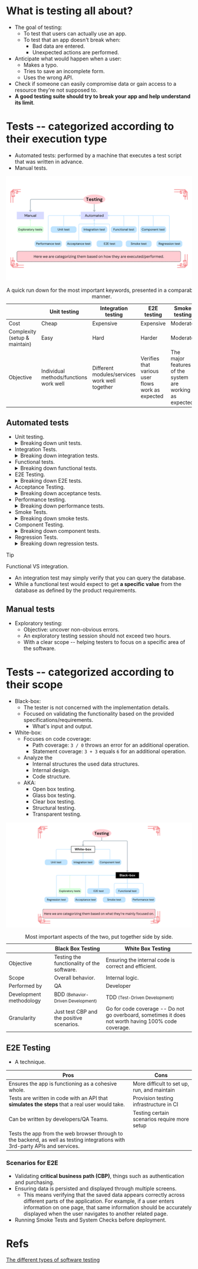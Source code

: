 # What is testing all about?

- The goal of testing:
  - To test that users can actually use an app.
  - To test that an app doesn't break when:
    - Bad data are entered.
    - Unexpected actions are performed.
- Anticipate what would happen when a user:
  - Makes a typo.
  - Tries to save an incomplete form.
  - Uses the wrong API.
- Check if someone can easily compromise data or gain access to a resource they're not supposed to.
- **A good testing suite should try to break your app and help understand its limit**.

# Tests -- categorized according to their execution type

- Automated tests: performed by a machine that executes a test script that was written in advance.
- Manual tests.

![Tests categorized based on their execution mean](./assets/categorization-based-on-test-execution.png)

<table>
  <caption>
    A quick run down for the most important keywords, presented in a comparable manner.
  </caption>
  <thead>
    <tr>
      <th></th>
      <th>Unit testing</th>
      <th>Integration testing</th>
      <th>E2E testing</th>
      <th>Smoke testing</th>
    </tr>
  </thead>
  <tbody>
    <tr>
      <td>Cost</td>
      <td>Cheap</td>
      <td>Expensive</td>
      <td>Expensive</td>
      <td>Moderate</td>
    </tr>
    <tr>
      <td>Complexity (setup & maintain)</td>
      <td>Easy</td>
      <td>Hard</td>
      <td>Harder</td>
      <td>Moderate</td>
    </tr>
    <tr>
      <td>Objective</td>
      <td>Individual methods/functions work well</td>
      <td>Different modules/services work well together</td>
      <td>Verifies that various user flows work as expected</td>
      <td>
        The major features of the system are working as expected.
      </td>
    </tr>
  </tbody>
</table>

## Automated tests

- Unit testing.
  <details>
    <summary>
      Breaking down unit tests.
    </summary>
    <ul>
      <li>Cheap.</li>
      <li>Very low level.</li>
      <li>Testing individual methods/functions.</li>
      <li>A unit is the smallest testable component of an application.</li>
    </ul>
  </details>
- Integration Tests.
  <details>
    <summary>
      Breaking down integration tests.
    </summary>
    <ul>
      <li>Expensive.</li>
      <li>Different modules/services used by the app work well together.</li>
    </ul>
  </details>
- Functional tests.
  <details>
    <summary>
      Breaking down functional tests.
    </summary>
    <ul>
      <li>Black-box testing</li>
      <li>Focuses on the business requirements.</li>
      <li>Checks output of an action, <b>not</b> the intermediate states.</li>
    </ul>
  </details>
- E2E Testing.
  <details>
    <summary>
      Breaking down E2E tests.
    </summary>
    <ul>
      <li>Expensive.</li>
      <li>Hard to maintain.</li>
      <li>Replicates a user behavior.</li>
      <li>Various user flows work as expected.</li>
      <li>A few key E2E tests. Rely more on lower level types of testing (unit and integration tests).</li>
    </ul>
  </details>
- Acceptance Testing.
  <details>
    <summary>
      Breaking down acceptance tests.
    </summary>
    <ul>
      <li>Replicates a user behavior.</li>
      <li>Measure the performance of the system.</li>
      <li>Rejects changes if certain goals are not met.</li>
      <li>Verify if a system satisfies business requirements.</li>
    </ul>
  </details>
- Performance testing.
  <details>
    <summary>
      Breaking down performance tests.
    </summary>
    <ul>
      <li>Evaluates how a system performs under a particular workload.</li>
      <li>Measures the reliability, speed, scalability, and responsiveness.</li>
    </ul>
  </details>
- Smoke Tests.
  <details>
    <summary>
      Breaking down smoke tests.
    </summary>
    <ul>
      <li>Basic tests.</li>
      <li>Quick to execute</li>
      <li>Checks the basic functionality of the app.</li>
      <li>Guarantee that the major features of the system are working as expected.</li>
      <li>
        Useful right after:
        <ul>
          <li>
            A new build is made & we wanna decide whether or not you can run more expensive tests.
          </li>
          <li>
            A deployment to make sure that they application is running properly in the newly deployed environment.
          </li>
        </ul>
      </li>
    </ul>
  </details>
- Component Testing.
  <details>
    <summary>
      Breaking down component tests.
    </summary>
    <ul>
      <li>
        Breaking applications into smaller logical units called components.
      </li>
      <li>
        Range from fairly small (like a button) to more complex (like a registration form).
      </li>
      <li>
        Tend to be easily testable.
      </li>
      <li>
        Written by the developers working on the component.
      </li>
      <li>
        <b>
          Component tests do nothing to ensure that all the layers of your app are working well together.
        </b>
      </li>
      <li>
        Common scenarios for component tests:
        <ul>
          <li>Testing a date picker works properly.</li>
          <li>A form shows/hides specific sections based on input.</li>
        </ul>
      </li>
      <li>
        For this you can use
        <a href="https://storybook.js.org/">Storybook</a>
        or <a href="https://www.cypress.io/">Cypress</a>.
      </li>
    </ul>
  </details>
- Regression Tests.
  <details>
    <summary>
      Breaking down regression tests.
    </summary>
    <ul>
      <li>
        <em>Re-running</em> functional and non-functional tests to ensure that previously developed and tested software still performs as expected after a change.
      </li>
      <li>If not, that would be called a regression.</li>
      <li>A software regression is a type of software bug where a feature that has worked before stops working.</li>
      <li>
        Things like:
        <ul>
          <li>Bug fixes.</li>
          <li>Software enhancements.</li>
          <li>Configuration changes</li>
        </ul>
      </li>
      <li>
        Some tools used for regression tests:
        <ul>
          <li><a href="https://www.selenium.dev/">Selenium</a>.</li>
          <li><a href="https://www.ranorex.com/blog/regression-testing/">Ranorex Studio</a>.</li>
        </ul>
      </li>
    </ul>
    <img src="./assets/regression-testing-process.png" alt="Regression testing process" />
  </details>

> [!TIP]
>
> Functional VS integration.
>
> - An integration test may simply verify that you can query the database.
> - While a functional test would expect to get **a specific value** from the database as defined by the product requirements.

## Manual tests

- Exploratory testing:
  - Objective: uncover non-obvious errors.
  - An exploratory testing session should not exceed two hours.
  - With a clear scope -- helping testers to focus on a specific area of the software.

# Tests -- categorized according to their scope

- Black-box:
  - The tester is not concerned with the implementation details.
  - Focused on validating the functionality based on the provided specifications/requirements.
    - What's input and output.
- White-box:
  - Focuses on code coverage:
    - Path coverage: `3 / 0` throws an error for an additional operation.
    - Statement coverage: `3 + 3` equals `6` for an additional operation.
  - Analyze the
    - Internal structures the used data structures.
    - Internal design.
    - Code structure.
  - AKA:
    - Open box testing.
    - Glass box testing.
    - Clear box testing.
    - Structural testing.
    - Transparent testing.

![Tests categorized based on their scope](./assets/categorization-based-on-scope.png)

<table>
  <caption>
    Most important aspects of the two, put together side by side.
  </caption>
  <thead>
    <tr>
      <th></th>
      <th>Black Box Testing</th>
      <th>White Box Testing</th>
    </tr>
  </thead>
  <tbody>
    <tr>
      <td>Objective</td>
      <td>Testing the functionality of the software.</td>
      <td>Ensuring the internal code is correct and efficient.</td>
    </tr>
    <tr>
      <td>Scope</td>
      <td>Overall behavior.</td>
      <td>Internal logic.</td>
    </tr>
    <tr>
      <td>Performed by</td>
      <td>QA</td>
      <td>Developer</td>
    </tr>
    <tr>
      <td>Development methodology</td>
      <td>BDD <small>(Behavior-Driven Development)</small></td>
      <td>TDD <small>(Test-Driven Development)</small></td>
    </tr>
    <tr>
      <td>Granularity</td>
      <td>Just test CBP and the positive scenarios.</td>
      <td>Go for code coverage -- Do not go overboard, sometimes it does not worth having 100% code coverage.</td>
    </tr>
  </tbody>
</table>

## E2E Testing

- A technique.

| Pros                                                                                                                         | Cons                                         |
| ---------------------------------------------------------------------------------------------------------------------------- | -------------------------------------------- |
| Ensures the app is functioning as a cohesive whole.                                                                          | More difficult to set up, run, and maintain  |
| Tests are written in code with an API that **simulates the steps** that a real user would take.                              | Provision testing infrastructure in CI       |
| Can be written by developers/QA Teams.                                                                                       | Testing certain scenarios require more setup |
| Tests the app from the web browser through to the backend, as well as testing integrations with 3rd-party APIs and services. |                                              |

### Scenarios for E2E

- Validating **critical business path (CBP)**, things such as authentication and purchasing.
- Ensuring data is persisted and displayed through multiple screens.
  - This means verifying that the saved data appears correctly across different parts of the application. For example, if a user enters information on one page, that same information should be accurately displayed when the user navigates to another related page.
- Running Smoke Tests and System Checks before deployment.

# Refs

[The different types of software testing](https://www.atlassian.com/continuous-delivery/software-testing/types-of-software-testing)
